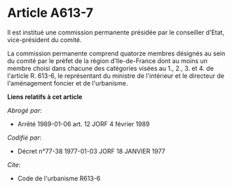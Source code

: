 # Article A613-7

Il est institué une commission permanente présidée par le conseiller d'Etat, vice-président du comité.

La commission permanente comprend quatorze membres désignés au sein du comité par le préfet de la région d'Ile-de-France dont
au moins un membre choisi dans chacune des catégories visées au 1., 2., 3. et 4. de l'article R. 613-6, le représentant du
ministre de l'intérieur et le directeur de l'aménagement foncier et de l'urbanisme.

**Liens relatifs à cet article**

_Abrogé par_:

  - Arrêté 1989-01-06 art. 12 JORF 4 février 1989

_Codifié par_:

  - Décret n°77-38 1977-01-03 JORF 18 JANVIER 1977

_Cite_:

  - Code de l'urbanisme R613-6
